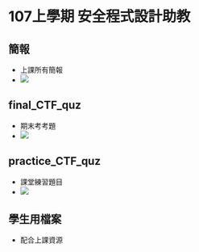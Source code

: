# 107上學期 安全程式設計助教
## 簡報
  - 上課所有簡報
  - ![](https://i.imgur.com/1D2jcKo.png)
## final_CTF_quz
  - 期末考考題
  - ![](https://i.imgur.com/XPSiIcQ.png)
## practice_CTF_quz
  - 課堂練習題目
  - ![](https://i.imgur.com/Cli8zUF.png)
## 學生用檔案
  - 配合上課資源
